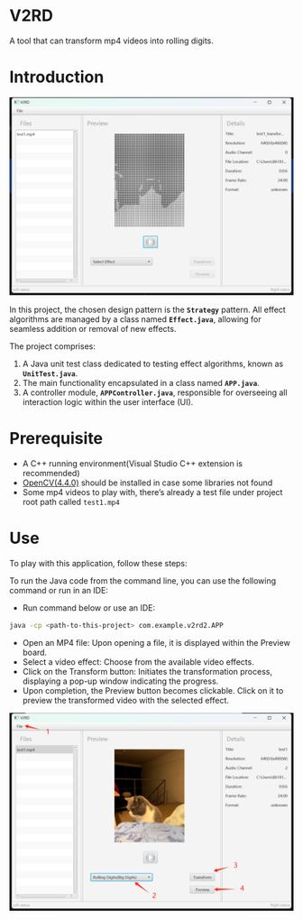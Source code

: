 # V2RD

A tool that can transform mp4 videos into rolling digits.

# Introduction

![Untitled](doc/Introduction.png)

In this project, the chosen design pattern is the **`Strategy`** pattern. All effect algorithms are managed by a class named **`Effect.java`**, allowing for seamless addition or removal of new effects.

The project comprises:

1. A Java unit test class dedicated to testing effect algorithms, known as **`UnitTest.java`**.
2. The main functionality encapsulated in a class named **`APP.java`**.
3. A controller module, **`APPController.java`**, responsible for overseeing all interaction logic within the user interface (UI).

# Prerequisite

- A C++ running environment(Visual Studio C++ extension is recommended)
- [OpenCV(4.4.0)](https://opencv.org/releases/) should be installed in case some libraries not found
- Some mp4 videos to play with, there’s already a test file under project root path called `test1.mp4`

# Use

To play with this application, follow these steps:

To run the Java code from the command line, you can use the following command or run in an IDE:

- Run command below or use an IDE:

```bash
java -cp <path-to-this-project> com.example.v2rd2.APP
```

- Open an MP4 file: Upon opening a file, it is displayed within the Preview board.
- Select a video effect: Choose from the available video effects.
- Click on the Transform button: Initiates the transformation process, displaying a pop-up window indicating the progress.
- Upon completion, the Preview button becomes clickable. Click on it to preview the transformed video with the selected effect.

![Untitled](doc/Use.png)